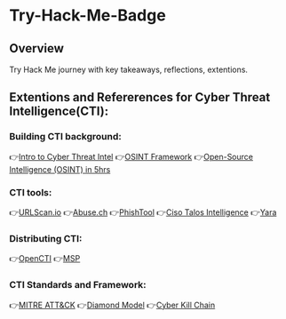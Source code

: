 # Try-Hack-Me-Badge

## Overview
Try Hack Me journey with key takeaways, reflections, extentions.  

## Extentions and Refererences for Cyber Threat Intelligence(CTI):

### Building CTI background:
👉[Intro to Cyber Threat Intel](https://tryhackme.com/r/room/cyberthreatintel)
👉[OSINT Framework](https://osintframework.com/)
👉[Open-Source Intelligence (OSINT) in 5hrs](https://www.youtube.com/watch?v=qwA6MmbeGNo&t=457s)

### CTI tools:
👉[URLScan.io](URLScan.io)
👉[Abuse.ch](Abuse.ch)
👉[PhishTool](PhishTool)
👉[Ciso Talos Intelligence](https://talosintelligence.com/)
👉[Yara](Yara)

### Distributing CTI:
👉[OpenCTI](https://github.com/OpenCTI-Platform/opencti)
👉[MSP](https://www.misp-project.org/)

### CTI Standards and Framework:
👉[MITRE ATT&CK](https://attack.mitre.org/)
👉[Diamond Model](https://kravensecurity.com/diamond-model-analysis/)
👉[Cyber Kill Chain](https://www.microsoft.com/en-us/security/business/security-101/what-is-cyber-kill-chain)

